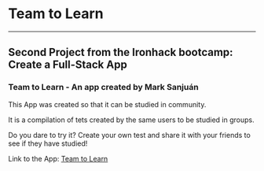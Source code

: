 # Team to Learn
---

## Second Project from the Ironhack bootcamp: Create a Full-Stack App

### Team to Learn - An app created by Mark Sanjuán
This App was created so that it can be studied in community.

It is a compilation of tets created by the same users to be studied in groups.

Do you dare to try it? Create your own test and share it with your friends to see if they have studied!

Link to the App: [Team to Learn](https://team-to-learn.herokuapp.com)